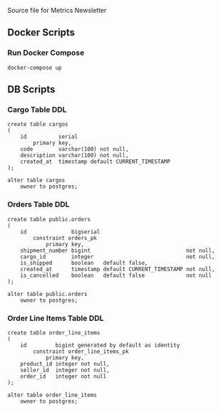 Source file for Metrics Newsletter

## Docker Scripts

### Run Docker Compose

```
docker-compose up
```

## DB Scripts

### Cargo Table DDL
```
create table cargos
(
    id          serial
        primary key,
    code        varchar(100) not null,
    description varchar(100) not null,
    created_at  timestamp default CURRENT_TIMESTAMP
);

alter table cargos
    owner to postgres;
```

### Orders Table DDL
```
create table public.orders
(
    id              bigserial
        constraint orders_pk
            primary key,
    shipment_number bigint                              not null,
    cargo_id        integer                             not null,
    is_shipped      boolean   default false,
    created_at      timestamp default CURRENT_TIMESTAMP not null,
    is_cancelled    boolean   default false             not null
);

alter table public.orders
    owner to postgres;
```

### Order Line Items Table DDL
```
create table order_line_items
(
    id         bigint generated by default as identity
        constraint order_line_items_pk
            primary key,
    product_id integer not null,
    seller_id  integer not null,
    order_id   integer not null
);

alter table order_line_items
    owner to postgres;
```

